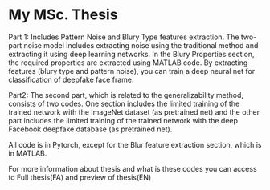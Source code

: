 # My MSc. Thesis
Part 1: Includes Pattern Noise and Blury Type features extraction. The two-part noise model includes extracting noise using the traditional method and extracting it using deep learning networks. In the Blury Properties section, the required properties are extracted using MATLAB code. By extracting features (blury type and pattern noise), you can train a deep neural net for classification of deepfake face frame.



Part2: The second part, which is related to the generalizability method, consists of two codes. One section includes the limited training of the trained network with the ImageNet dataset (as pretrained net) and the other part includes the limited training of the trained network with the deep Facebook deepfake database (as pretrained net).

All code is in Pytorch, except for the Blur feature extraction section, which is in MATLAB.
 
 For more information about thesis and what is these codes you can access to Full thesis(FA) and preview of thesis(EN) 
